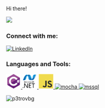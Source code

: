 
Hi there!
<div>
<div style="display: inline-block">
      <a align="center" href="https://github.com/p3trovbg/SoftUni#certificates">
      <img src="https://img.shields.io/badge/Certificates-Click-green"/>
      </a>
    </div>
    <h3 align="left">Connect with me:</h3>
    <div id="badges">
      <a href="https://www.linkedin.com/in/georgi-petrov-584468215">
        <img src="https://img.shields.io/badge/LinkedIn-blue?style=for-the-badge&logo=linkedin&logoColor=white" alt="LinkedIn"/>
      </a>
    </div>
    <p align="left">
    <h3 align="left">Languages and Tools:</h3>
    <p align="left"> <a href="https://www.w3schools.com/cs/" target="_blank" rel="noreferrer"> <img src="https://raw.githubusercontent.com/devicons/devicon/master/icons/csharp/csharp-original.svg" alt="csharp" width="40" height="40"/> </a> <a href="https://dotnet.microsoft.com/" target="_blank" rel="noreferrer"> <img src="https://raw.githubusercontent.com/devicons/devicon/master/icons/dot-net/dot-net-original-wordmark.svg" alt="dotnet" width="40" height="40"/> </a> <a href="https://developer.mozilla.org/en-US/docs/Web/JavaScript" target="_blank" rel="noreferrer"> <img src="https://raw.githubusercontent.com/devicons/devicon/master/icons/javascript/javascript-original.svg" alt="javascript" width="40" height="40"/> </a> <a href="https://mochajs.org" target="_blank" rel="noreferrer"> <img src="https://www.vectorlogo.zone/logos/mochajs/mochajs-icon.svg" alt="mocha" width="40" height="40"/> </a> <a href="https://www.microsoft.com/en-us/sql-server" target="_blank" rel="noreferrer"> <img src="https://www.svgrepo.com/show/303229/microsoft-sql-server-logo.svg" alt="mssql" width="40" height="40"/> </a> </p>
 </div>
<div style="display: inline-block">
      <img align="center" src="https://github-readme-stats.vercel.app/api/top-langs?username=p3trovbg&show_icons=true&locale=en&layout=compact" alt="p3trovbg" />
</div>

